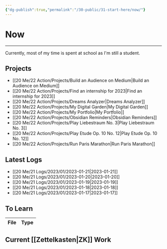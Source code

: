 ```yaml
---
{"dg-publish":true,"permalink":"/30-public/31-start-here/now/"}
---
```


# Now
---
Currently, most of my time is spent at school as I'm still a student. 


## Projects
- [[20 Me/22 Action/Projects/Build an Audience on Medium\|Build an Audience on Medium]]
- [[20 Me/22 Action/Projects/Find an internship for 2023\|Find an internship for 2023]]
- [[20 Me/22 Action/Projects/Dreams Analyzer\|Dreams Analyzer]]
- [[20 Me/22 Action/Projects/My Digital Garden\|My Digital Garden]]
- [[20 Me/22 Action/Projects/My Portfolio\|My Portfolio]]
- [[20 Me/22 Action/Projects/Obsidian Reminders\|Obsidian Reminders]]
- [[20 Me/22 Action/Projects/Play Liebestraum No. 3\|Play Liebestraum No. 3]]
- [[20 Me/22 Action/Projects/Play Etude Op. 10 No. 12\|Play Etude Op. 10 No. 12]]
- [[20 Me/22 Action/Projects/Run Paris Marathon\|Run Paris Marathon]]


## Latest Logs
- [[20 Me/21 Logs/2023/01/2023-01-21\|2023-01-21]]
- [[20 Me/21 Logs/2023/01/2023-01-20\|2023-01-20]]
- [[20 Me/21 Logs/2023/01/2023-01-19\|2023-01-19]]
- [[20 Me/21 Logs/2023/01/2023-01-18\|2023-01-18]]
- [[20 Me/21 Logs/2023/01/2023-01-17\|2023-01-17]]


## To Learn
| File | Type |
| ---- | ---- |


## Current [[Zettelkasten\|ZK]] Work

